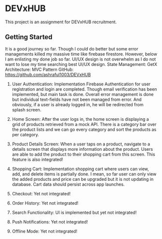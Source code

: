 # DEVxHUB

This project is an assignment for DEVxHUB recruitment.

## Getting Started

It is a good journey so far. Though I could do better but some error managements killed my massive time like firebase firestore. However, below I am enlisting my done job so far.  UI/UX design is not overwhelm as I do not want to lose my time searching best UI/UX design. 
State Management: GetX
Architecture: MVC Pattern
GitHub: https://github.com/ashraful1003/DEVxHUB
1.	User Authentication: Implementation Firebase Authentication for user registration and login are completed. Though email verification has been implemented, but main task is done. Overall error management is done but individual text-fields have not been managed from error. And obviously, if a user is already logged in, he will be redirected from splash screen.
 
    
2.	Home Screen: After the user logs in, the home screen is displaying a grid of products retrieved from a mock API. There is a category bar over the product lists and we can go every category and sort the products as per category.
             
3.	Product Details Screen: When a user taps on a product, navigate to a details screen that displays more information about the product. Users are able to add the product to their shopping cart from this screen. This feature is also integrated! 
4.	Shopping Cart: Implementation shopping cart where users can view, add, and delete items is partially done. I mean, so far user can only view the added products and price can be upgraded but it is not updating in database. Cart data should persist across app launches.
                
5.	Checkout: Yet not integrated!
6.	Order History: Yet not integrated!
7.	Search Functionality: UI is implemented but yet not integrated!
8.	Push Notifications: Yet not integrated!
9.	Offline Mode: Yet not integrated!
